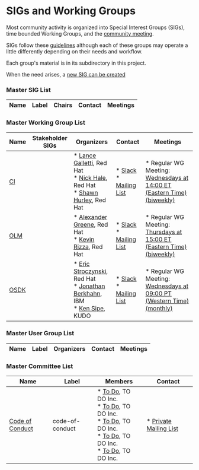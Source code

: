 <!---
This is an autogenerated file!

Please do not edit this file directly, but instead make changes to the
sigs.yaml file in the project root.

To understand how this file is generated, see https://git.k8s.io/community/generator/README.md
--->
# SIGs and Working Groups

Most community activity is organized into Special Interest Groups (SIGs),
time bounded Working Groups, and the [community meeting](communication/README.md#weekly-meeting).

SIGs follow these [guidelines](governance.md) although each of these groups may operate a little differently
depending on their needs and workflow.

Each group's material is in its subdirectory in this project.

When the need arises, a [new SIG can be created](sig-wg-lifecycle.md)

### Master SIG List

| Name | Label | Chairs | Contact | Meetings |
|------|-------|--------|---------|----------|

### Master Working Group List

| Name | Stakeholder SIGs |Organizers | Contact | Meetings |
|------|------------------|-----------|---------|----------|
|[CI](wg-ci/README.md)||* [Lance Galletti](https://github.com/gallettilance), Red Hat<br>* [Nick Hale](https://github.com/njhale), Red Hat<br>* [Shawn Hurley](https://github.com/shawn-hurley), Red Hat<br>|* [Slack](https://kubernetes.slack.com/messages/kubernetes-operators)<br>* [Mailing List](https://groups.google.com/forum/#!forum/operator-framework-wg-ci)|* Regular WG Meeting: [Wednesdays at 14:00 ET (Eastern Time) (biweekly)](https://docs.google.com/document/d/14aUnEEIYmvUhnIvF_pl86-1BzJj9y6t1xY4ImIHtWXY/edit#heading=h.g1tg5lyjvb51)<br>
|[OLM](wg-olm/README.md)||* [Alexander Greene](https://github.com/awgreene), Red Hat<br>* [Kevin Rizza](https://github.com/kevinrizza), Red Hat<br>|* [Slack](https://kubernetes.slack.com/messages/olm-dev)<br>* [Mailing List](https://groups.google.com/forum/#!forum/operator-framework-olm-dev)|* Regular WG Meeting: [Thursdays at 15:00 ET (Eastern Time) (biweekly)](https://docs.google.com/document/d/1Zuv-BoNFSwj10_zXPfaS9LWUQUCak2c8l48d0-AhpBw/edit)<br>
|[OSDK](wg-osdk/README.md)||* [Eric Stroczynski](https://github.com/estroz), Red Hat<br>* [Jonathan Berkhahn](https://github.com/jberkhahn), IBM<br>* [Ken Sipe](https://github.com/kensipe), KUDO<br>|* [Slack](https://kubernetes.slack.com/messages/operator-sdk-dev)<br>* [Mailing List](https://groups.google.com/forum/#!forum/operator-framework)|* Regular WG Meeting: [Wednesdays at 09:00 PT (Western Time) (monthly)](https://docs.google.com/document/d/1ujWb-rSJ4JWeHLVxK0WS5ZuSJgeESG42MDeYjSl9Q6U/edit)<br>

### Master User Group List

| Name | Label |Organizers | Contact | Meetings |
|------|-------|------------|--------|----------|

### Master Committee List

| Name |  Label | Members | Contact |
|------|--------|---------|---------|
|[Code of Conduct](committee-code-of-conduct/README.md)|code-of-conduct|* [To Do](https://github.com/todo), TO DO Inc.<br>* [To Do](https://github.com/todo), TO DO Inc.<br>* [To Do](https://github.com/todo), TO DO Inc.<br>* [To Do](https://github.com/todo), TO DO Inc.<br>* [To Do](https://github.com/todo), TO DO Inc.<br>|* [Private Mailing List](conduct@operatorframework.io)
<!-- BEGIN CUSTOM CONTENT -->

<!-- END CUSTOM CONTENT -->
